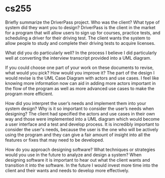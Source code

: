 # cs255
Briefly summarize the DriverPass project. Who was the client? What type of system did they want you to design?
DriverPass is the client in the market for a program that will allow users to sign up for courses, practice tests, and scheduling a driver for their driving test. The client wants the system to allow people to study and complete their driving tests to acquire licenses.

What did you do particularly well?
In the process I believe I did particularly well at converting the interview transcript provided into a UML diagram.

If you could choose one part of your work on these documents to revise, what would you pick? How would you improve it?
The part of the design I would revise is the UML Case Diagram with actors and use cases. I feel like knowing more information now can aid in adding more actors important in the flow of the program as well as more advanced use cases to make the program more efficient.

How did you interpret the user’s needs and implement them into your system design? Why is it so important to consider the user’s needs when designing?
The client had specified the actors and use cases in their own way and those were implemented into a UML diagram which would become a user interface and a test and develop process. It is incredibly important to consider the user's needs, because the user is the one who will be actively using the program and they can give a fair amount of insight into all the features or fixes that may need to be developed.

How do you approach designing software? What techniques or strategies would you use in the future to analyze and design a system?
When designing software it is important to hear out what the client wants and transition it into the software. In the future I would invest more time into the client and their wants and needs to develop more effectively.
